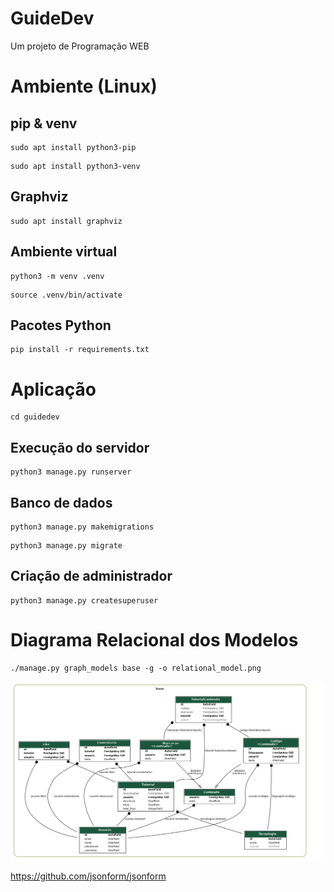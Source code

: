 # GuideDev

Um projeto de Programação WEB

# Ambiente (Linux)

## pip & venv

    sudo apt install python3-pip

<p></p>

    sudo apt install python3-venv

## Graphviz

    sudo apt install graphviz

## Ambiente virtual

    python3 -m venv .venv

<p></p>

    source .venv/bin/activate

## Pacotes Python

    pip install -r requirements.txt

# Aplicação

    cd guidedev

## Execução do servidor

    python3 manage.py runserver

## Banco de dados

    python3 manage.py makemigrations

<p></p>

    python3 manage.py migrate

## Criação de administrador

    python3 manage.py createsuperuser

# Diagrama Relacional dos Modelos

    ./manage.py graph_models base -g -o relational_model.png

<img src="./guidedev/relational_model.png">

https://github.com/jsonform/jsonform